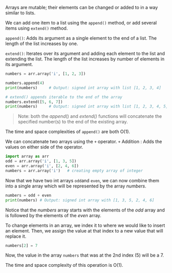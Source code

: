 <!--title={Adding or Changing Elements}-->

Arrays are mutable; their elements can be changed or added to in a way similar to lists.

We can add one item to a list using the `append()` method, or add several items using `extend()` method.

```append()```: Adds its argument as a single element to the end of a list. The length of the list increases by one.

```extend()```: Iterates over its argument and adding each element to the list and extending the list. The length of the list increases by number of elements in its argument.

```python
numbers = arr.array('i', [1, 2, 3])

numbers.append(4)
print(numbers)     # Output: signed int array with list [1, 2, 3, 4]

# extend() appends iterable to the end of the array
numbers.extend([5, 6, 7]) 
print(numbers)     # Output: signed int array with list [1, 2, 3, 4, 5, 6, 7]
```

> Note: both the *append*() and *extend()* functions will concatenate the specified number(s) to the end of the existing array.

The time and space complexities of `append()` are both O(1).

We can concatenate two arrays using the `+` operator.
`+` Addition : Adds the values on either side of the operator.

```python
import array as arr
odd = arr.array('i', [1, 3, 5])
even = arr.array('i', [2, 4, 6])
numbers = arr.array('i')   # creating empty array of integer
```

Now that we have two int arrays `odd`and `even`, we can now combine them into a single array which will be represented by the array *numbers*.

```python
numbers = odd + even
print(numbers) # Output: signed int array with [1, 3, 5, 2, 4, 6]
```

Notice that the *numbers* array starts with the elements of the *odd* array and is followed by the elements of the *even* array.

To change elements in an array, we index it to where we would like to insert an element. Then, we assign the value at that index to a new value that will replace it. 

```python
numbers[2] = 7
```

Now, the value in the array `numbers` that was at the 2nd index (5) will be a 7. 

The time and space complexity of this operation is O(1).